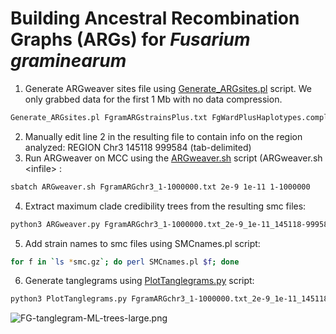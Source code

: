 # Building Ancestral Recombination Graphs (ARGs) for _Fusarium graminearum_
1. Generate ARGweaver sites file using [Generate_ARGsites.pl](/scripts/Generate_ARG.pl) script. We only grabbed data for the first 1 Mb with no data compression.
```bash
Generate_ARGsites.pl FgramARGstrainsPlus.txt FgWardPlusHaplotypes.complete.txt 3 | awk '$1 ~ /NAMES/ || $1 < 1000000' > FgramARGchr3_1-1000000.txt
```
2. Manually edit line 2 in the resulting file to contain info on the region analyzed: REGION  Chr3 145118 999584 (tab-delimited)
3. Run ARGweaver on MCC using the [ARGweaver.sh](/scripts/ARGweaver.sh) script (ARGweaver.sh \<infile\> <mutation> <recombination> <range>:
```bash
sbatch ARGweaver.sh FgramARGchr3_1-1000000.txt 2e-9 1e-11 1-1000000
```
4. Extract maximum clade credibility trees from the resulting smc files:
```bash
python3 ARGweaver.py FgramARGchr3_1-1000000.txt_2e-9_1e-11_145118-999584
```
5. Add strain names to smc files using SMCnames.pl script:
```bash
for f in `ls *smc.gz`; do perl SMCnames.pl $f; done
```
6. Generate tanglegrams using [PlotTanglegrams.py](/scripts/PlotTanglegrams.py) script:
```bash
python3 PlotTanglegrams.py FgramARGchr3_1-1000000.txt_2e-9_1e-11_145118-999584
```

![FG-tanglegram-ML-trees-large.png](/data/FG-tanglegram-ML-trees-large.png)
